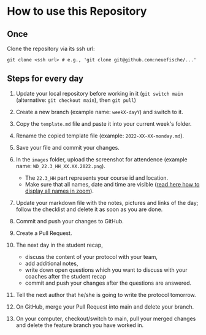 # How to use this Repository

## Once

Clone the repository via its ssh url:

```
git clone <ssh url> # e.g., 'git clone git@github.com:neuefische/...'
```

## Steps for every day

1. Update your local repository before working in it (`git switch main` (alternative: `git checkout main`), then `git pull`)
2. Create a new branch (example name: `weekX-dayY`) and switch to it.
3. Copy the `template.md` file and paste it into your current week's folder.
4. Rename the copied template file (example: `2022-XX-XX-monday.md`).
5. Save your file and commit your changes.
6. In the `images` folder, upload the screenshot for attendence (example name: `WD_22.3_HH_XX.XX.2022.png`).

   - The `22.3_HH` part represents your course id and location.
   - Make sure that all names, date and time are visible ([read here how to display all names in zoom](docs/zoom-participant-manual.md)).

7. Update your markdown file with the notes, pictures and links of the day; follow the checklist and delete it as soon as you are done.
8. Commit and push your changes to GitHub.
9. Create a Pull Request.
10. The next day in the student recap,
    - discuss the content of your protocol with your team,
    - add additional notes,
    - write down open questions which you want to discuss with your coaches after the student recap
    - commit and push your changes after the questions are answered.
11. Tell the next author that he/she is going to write the protocol tomorrow.
12. On GitHub, merge your Pull Request into main and delete your branch.
13. On your computer, checkout/switch to main, pull your merged changes and delete the feature branch you have worked in.
